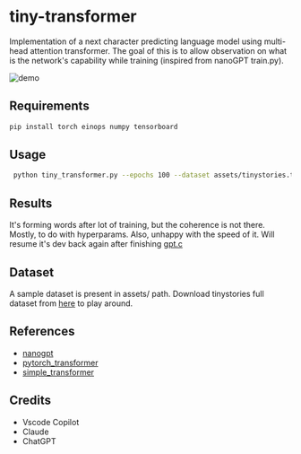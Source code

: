# tiny-transformer

Implementation of a next character predicting language model using multi-head attention transformer. The goal of this is to allow observation on what is the network's capability while training (inspired from nanoGPT train.py).

![demo](assets/demo.gif)


## Requirements

```zsh
pip install torch einops numpy tensorboard
```

## Usage

```zsh
 python tiny_transformer.py --epochs 100 --dataset assets/tinystories.txt --num_rows 100
```

## Results

It's forming words after lot of training, but the coherence is not there. Mostly, to do with hyperparams. Also, unhappy with the speed of it. Will resume it's dev back again after finishing [gpt.c](https://github.com/gpt.c)

## Dataset

A sample dataset is present in assets/ path. Download tinystories full dataset from [here](https://huggingface.co/datasets/roneneldan/TinyStories/tree/main) to play around.

## References

- [nanogpt](https://github.com/karpathy/nanoGPT)
- [pytorch_transformer](https://github.com/hkproj/pytorch-transformer)
- [simple_transformer](https://github.com/xjdr-alt/simple_transformer/blob/main/simple_transformer.py)

## Credits

- Vscode Copilot
- Claude
- ChatGPT
